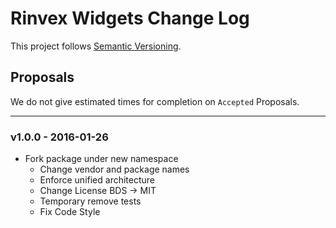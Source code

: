 # Rinvex Widgets Change Log

This project follows [Semantic Versioning](CONTRIBUTING.md).

## Proposals

We do not give estimated times for completion on `Accepted` Proposals.

---

### v1.0.0 - 2016-01-26

- Fork package under new namespace
  - Change vendor and package names
  - Enforce unified architecture
  - Change License BDS -> MIT
  - Temporary remove tests
  - Fix Code Style
